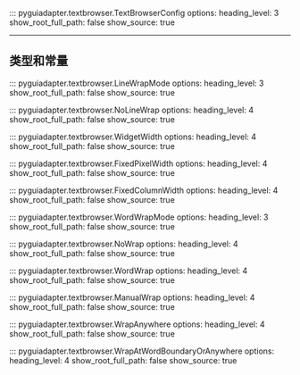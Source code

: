 ::: pyguiadapter.textbrowser.TextBrowserConfig
    options:
        heading_level: 3
        show_root_full_path: false
        show_source: true

---

## 类型和常量

::: pyguiadapter.textbrowser.LineWrapMode
    options:
        heading_level: 3
        show_root_full_path: false
        show_source: true

::: pyguiadapter.textbrowser.NoLineWrap
    options:
        heading_level: 4
        show_root_full_path: false
        show_source: true

::: pyguiadapter.textbrowser.WidgetWidth
    options:
        heading_level: 4
        show_root_full_path: false
        show_source: true

::: pyguiadapter.textbrowser.FixedPixelWidth
    options:
        heading_level: 4
        show_root_full_path: false
        show_source: true

::: pyguiadapter.textbrowser.FixedColumnWidth
    options:
        heading_level: 4
        show_root_full_path: false
        show_source: true

::: pyguiadapter.textbrowser.WordWrapMode
    options:
        heading_level: 3
        show_root_full_path: false
        show_source: true

::: pyguiadapter.textbrowser.NoWrap
    options:
        heading_level: 4
        show_root_full_path: false
        show_source: true

::: pyguiadapter.textbrowser.WordWrap
    options:
        heading_level: 4
        show_root_full_path: false
        show_source: true

::: pyguiadapter.textbrowser.ManualWrap
    options:
        heading_level: 4
        show_root_full_path: false
        show_source: true

::: pyguiadapter.textbrowser.WrapAnywhere
    options:
        heading_level: 4
        show_root_full_path: false
        show_source: true

::: pyguiadapter.textbrowser.WrapAtWordBoundaryOrAnywhere
    options:
        heading_level: 4
        show_root_full_path: false
        show_source: true